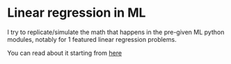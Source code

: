 # Linear regression in ML

I try to replicate/simulate the math that happens in the pre-given ML python modules, notably for 1 featured linear regression problems.

You can read about it starting from <a href="main.ipynb">here</a>
